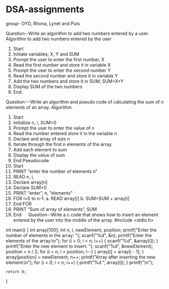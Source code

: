 # DSA-assignments
group- OYO, Rhona, Lynet  and Puis

Question--Write an algorithm to add two numbers entered by a user.
Algorithm to add two numbers entered by the user

1.	Start
2.	Initiate variables; X, Y and SUM
3.	Prompt the user to enter the first number, X
4.	Read the first number and store it in variable X
5.	Prompt the user to enter the second number Y
6.	Read the second number and store it in variable Y
7.	Add the two numbers and store it in SUM; SUM=X+Y
8.	Display SUM of the two numbers
9.	End. 

Question---Write an algorithm and pseudo code of calculating the sum of n elements of an array.
Algorithm
1.	Start
2.	Initialize n, i, SUM=0
3.	Prompt the user to enter the value of n
4.	Read the number entered store it in the variable n
5.	Declare and array of size n
6.	Iterate through the first n elements of the array
7.	Add each element to sum
8.	Display the value of sum
9.	End 
Pseudocode 
1.	Start 
2.	PRINT “enter the number of elements n”
3.	READ n, i,
4.	Declare array[n]
5.	Declare SUM=0
6.	PRINT “enter”, n, ”elements”
7.	FOR i=0 to n-1:
a.	READ array[i]
b.	SUM=SUM + array[i]
8.	End FOR
9.	PRINT “Sum of array of elements”, SUM
10.	End
 
Question--Write a c code that shows how to insert an element entered by the user into the middle of the array.
#include <stdio.h>

int main() {
    int array[100];
    int n, i, newElement, position;
    printf("Enter the number of elements in the array: ");
    scanf("%d", &n);
    printf("Enter the elements of the array:\n");
    for (i = 0; i < n; i++) {
        scanf("%d", &array[i]);
    }
    printf("Enter the new element to insert: ");
    scanf("%d", &newElement);
    position = n / 2;
    for (i = n; i > position; i--) {
        array[i] = array[i - 1];
    }
    array[position] = newElement;
    n++;
    printf("Array after inserting the new element:\n");
    for (i = 0; i < n; i++) {
        printf("%d ", array[i]);
    }
    printf("\n");

    return 0;
}
